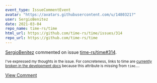 ```yaml
---
event_type: IssueCommentEvent
avatar: "https://avatars.githubusercontent.com/u/1480321?"
user: SergioBenitez
date: 2021-03-04
repo_name: time-rs/time
html_url: https://github.com/time-rs/time/issues/314
repo_url: https://github.com/time-rs/time
---
```


<a href='https://github.com/SergioBenitez' target='_blank'>SergioBenitez</a> commented on issue <a href='https://github.com/time-rs/time/issues/314' target='_blank'>time-rs/time#314</a>.

<small>I've expressed my thoughts in the issue. For concreteness, links to time are [currently broken in the development docs](https://api.rocket.rs/master/rocket/form/trait.FromFormField.html#provided-implementations) because this attribute is missing from `time`....</small>

<a href='https://github.com/time-rs/time/issues/314' target='_blank'>View Comment</a>